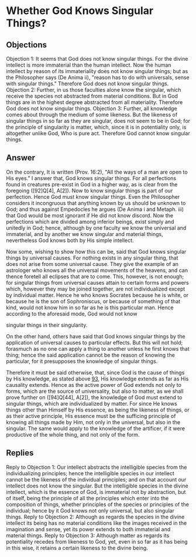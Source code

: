 # Whether God Knows Singular Things?
## Objections
Objection 1: It seems that God does not know singular things. For the divine intellect is more immaterial than the human intellect. Now the human intellect by reason of its immateriality does not know singular things; but as the Philosopher says (De Anima ii), "reason has to do with universals, sense with singular things." Therefore God does not know singular things.
Objection 2: Further, in us those faculties alone know the singular, which receive the species not abstracted from material conditions. But in God things are in the highest degree abstracted from all materiality. Therefore God does not know singular things.
Objection 3: Further, all knowledge comes about through the medium of some likeness. But the likeness of singular things in so far as they are singular, does not seem to be in God; for the principle of singularity is matter, which, since it is in potentiality only, is altogether unlike God, Who is pure act. Therefore God cannot know singular things.
## Answer
On the contrary, It is written (Prov. 16:2), "All the ways of a man are open to His eyes."
I answer that, God knows singular things. For all perfections found in creatures pre-exist in God in a higher way, as is clear from the foregoing ([92]Q[4], A[2]). Now to know singular things is part of our perfection. Hence God must know singular things. Even the Philosopher considers it incongruous that anything known by us should be unknown to God; and thus against Empedocles he argues (De Anima i and Metaph. iii) that God would be most ignorant if He did not know discord. Now the perfections which are divided among inferior beings, exist simply and unitedly in God; hence, although by one faculty we know the universal and immaterial, and by another we know singular and material things, nevertheless God knows both by His simple intellect.

Now some, wishing to show how this can be, said that God knows singular things by universal causes. For nothing exists in any singular thing, that does not arise from some universal cause. They give the example of an astrologer who knows all the universal movements of the heavens, and can thence foretell all eclipses that are to come. This, however, is not enough; for singular things from universal causes attain to certain forms and powers which, however they may be joined together, are not individualized except by individual matter. Hence he who knows Socrates because he is white, or because he is the son of Sophroniscus, or because of something of that kind, would not know him in so far as he is this particular man. Hence according to the aforesaid mode, God would not know

singular things in their singularity.

On the other hand, others have said that God knows singular things by the application of universal causes to particular effects. But this will not hold; forasmuch as no one can apply a thing to another unless he first knows that thing; hence the said application cannot be the reason of knowing the particular, for it presupposes the knowledge of singular things.

Therefore it must be said otherwise, that, since God is the cause of things by His knowledge, as stated above [93](A[8]), His knowledge extends as far as His causality extends. Hence as the active power of God extends not only to forms, which are the source of universality, but also to matter, as we shall prove further on ([94]Q[44], A[2]), the knowledge of God must extend to singular things, which are individualized by matter. For since He knows things other than Himself by His essence, as being the likeness of things, or as their active principle, His essence must be the sufficing principle of knowing all things made by Him, not only in the universal, but also in the singular. The same would apply to the knowledge of the artificer, if it were productive of the whole thing, and not only of the form.
## Replies
Reply to Objection 1: Our intellect abstracts the intelligible species from the individualizing principles; hence the intelligible species in our intellect cannot be the likeness of the individual principles; and on that account our intellect does not know the singular. But the intelligible species in the divine intellect, which is the essence of God, is immaterial not by abstraction, but of itself, being the principle of all the principles which enter into the composition of things, whether principles of the species or principles of the individual; hence by it God knows not only universal, but also singular things.
Reply to Objection 2: Although as regards the species in the divine intellect its being has no material conditions like the images received in the imagination and sense, yet its power extends to both immaterial and material things.
Reply to Objection 3: Although matter as regards its potentiality recedes from likeness to God, yet, even in so far as it has being in this wise, it retains a certain likeness to the divine being.
